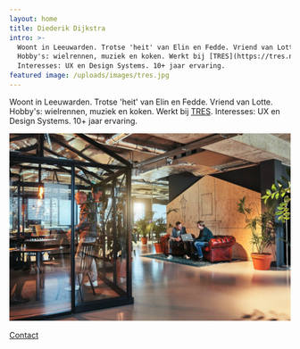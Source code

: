 ```yaml
---
layout: home
title: Diederik Dijkstra
intro: >-
  Woont in Leeuwarden. Trotse 'heit' van Elin en Fedde. Vriend van Lotte.
  Hobby's: wielrennen, muziek en koken. Werkt bij [TRES](https://tres.nl).
  Interesses: UX en Design Systems. 10+ jaar ervaring.
featured image: /uploads/images/tres.jpg
---
```

Woont in Leeuwarden. Trotse 'heit' van Elin en Fedde. Vriend van Lotte. Hobby's: wielrennen, muziek en koken. Werkt bij [TRES](https://tres.nl). Interesses: UX en Design Systems. 10+ jaar ervaring.

![TRES](/uploads/images/tres.jpg)

[Contact](https://twitter.com/dydric)
